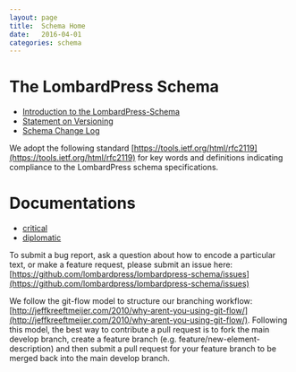 ```yaml
---
layout: page
title:  Schema Home
date:   2016-04-01
categories: schema
---
```


# The LombardPress Schema

* [Introduction to the LombardPress-Schema](intro-to-lbp-schema.md)
* [Statement on Versioning](statement-on-versioning.md)
* [Schema Change Log](changelog.md)

We adopt the following standard [https://tools.ietf.org/html/rfc2119](https://tools.ietf.org/html/rfc2119) for key words and definitions indicating compliance to the LombardPress schema specifications.

# Documentations

* [critical](critical)
* [diplomatic](diplomatic)


To submit a bug report, ask a question about how to encode a particular text, or make a feature request, please submit an issue here: [https://github.com/lombardpress/lombardpress-schema/issues](https://github.com/lombardpress/lombardpress-schema/issues)

We follow the git-flow model to structure our branching workflow: [http://jeffkreeftmeijer.com/2010/why-arent-you-using-git-flow/](http://jeffkreeftmeijer.com/2010/why-arent-you-using-git-flow/). Following this model, the best way to contribute a pull request is to fork the main develop branch, create a feature branch (e.g. feature/new-element-description) and then submit a pull request for your feature branch to be merged back into the main develop branch.

